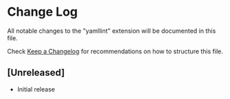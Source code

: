 # Change Log

All notable changes to the "yamllint" extension will be documented in this file.

Check [Keep a Changelog](http://keepachangelog.com/) for recommendations on how to structure this file.

## [Unreleased]

- Initial release